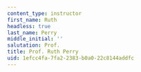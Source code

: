 ```yaml
---
content_type: instructor
first_name: Ruth
headless: true
last_name: Perry
middle_initial: ''
salutation: Prof.
title: Prof. Ruth Perry
uid: 1efcc4fa-7fa2-2383-b0a0-22c8144addfc
---
```

